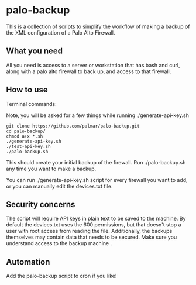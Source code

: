 # palo-backup

This is a collection of scripts to simplify the workflow of making a backup of the XML configuration of a Palo Alto Firewall.

## What you need

All you need is access to a server or workstation that has bash and curl, along with a palo alto firewall to back up, and access to that firewall.

## How to use

Terminal commands:

Note, you will be asked for a few things while running ./generate-api-key.sh

```
git clone https://github.com/palmar/palo-backup.git
cd palo-backup/
chmod a+x *.sh
./generate-api-key.sh
./test-api-key.sh
./palo-backup.sh
```

This should create your initial backup of the firewall. Run ./palo-backup.sh any time you want to make a backup.

You can run ./generate-api-key.sh script for every firewall you want to add, or you can manually edit the devices.txt file.

## Security concerns

The script will require API keys in plain text to be saved to the machine. By default the devices.txt uses the 600 permissions, but that doesn't stop a user with root access from reading the file.
Additionally, the backups themselves may contain data that needs to be secured. Make sure you understand access to the backup machine .

## Automation

Add the palo-backup script to cron if you like!
